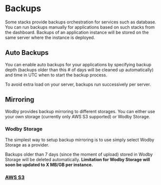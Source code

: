 # Backups

Some stacks provide backups orchestration for services such as database. You can run backups manually for applications based on such stacks from the dashboard. Backups of an application instance will be stored on the same server where the instance is deployed.  

## Auto Backups

You can enable auto backups for your applications by specifying backup depth (backups older than this # of days will be cleaned up automatically) and time in UTC when to start the backup process. 

To avoid extra load on your server, backups run successively per server. 

## Mirroring 

Wodby provides backup mirroring to different storages. You can either use your own storage (currently only AWS S3 supported) or Wodby Storage.

### Wodby Storage

The simplest way to setup backup mirroring is to use simply select Wodby Storage as a provider. 
 
Backups older than 7 days (since the moment of upload) stored in Wodby Storage will be deleted automatically. **Limitation for Wodby Storage will soon be updated to X MB/GB per instance.**

### [AWS S3](/cloud/aws/s3.md)
